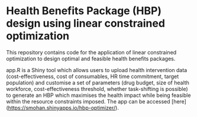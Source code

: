 # Health Benefits Package (HBP) design using linear constrained optimization
This repository contains code for the application of linear constrained optimization to design optimal and feasible health benefits packages. 

app.R is a Shiny tool which allows users to upload health intervention data (cost-effectiveness, cost of consumables, HR time commitment, target population) and customise a set of parameters (drug budget, size of health workforce, cost-effectiveness threshold, whether task-shifting is possible) to generate an HBP which maximises the health impact while being feasible within the resource constraints imposed. The app can be accessed [here] (https://smohan.shinyapps.io/hbp-optimizer/). 
